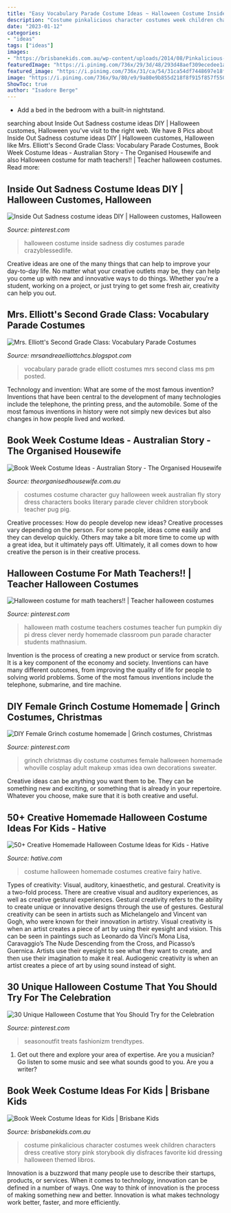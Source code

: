 ```yaml
---
title: "Easy Vocabulary Parade Costume Ideas ~ Halloween Costume Inside Sadness Diy Costumes Parade Crazyblessedlife"
description: "Costume pinkalicious character costumes week children characters dress creative story pink storybook diy disfraces favorite kid dressing halloween themed libros"
date: "2023-01-12"
categories:
- "ideas"
tags: ["ideas"]
images:
- "https://brisbanekids.com.au/wp-content/uploads/2014/08/Pinkalicious-costume.jpg"
featuredImage: "https://i.pinimg.com/736x/29/3d/48/293d48aef309ecedee1a1b5c5a026750--halloween--halloween-costumes.jpg"
featured_image: "https://i.pinimg.com/736x/31/ca/54/31ca54df7448697e18f754729aa3e972--grinch-costumes-christmas-costumes.jpg"
image: "https://i.pinimg.com/736x/9a/80/e9/9a80e9b855d218f8f915f857f5503fc5--halloween-math-halloween-dress.jpg"
ShowToc: true
author: "Isadore Berge"
---
```



- Add a bed in the bedroom with a built-in nightstand.

	

		
searching about Inside Out Sadness costume ideas DIY | Halloween customes, Halloween you've visit to the right web. We have 8 Pics about Inside Out Sadness costume ideas DIY | Halloween customes, Halloween like Mrs. Elliott&#039;s Second Grade Class: Vocabulary Parade Costumes, Book Week Costume Ideas - Australian Story - The Organised Housewife and also Halloween costume for math teachers!! | Teacher halloween costumes. Read more:
		
    
## Inside Out Sadness Costume Ideas DIY | Halloween Customes, Halloween

<img loading=lazy src="https://i.pinimg.com/736x/29/3d/48/293d48aef309ecedee1a1b5c5a026750--halloween--halloween-costumes.jpg" onerror="this.onerror=null;this.src='https://tse1.mm.bing.net/th?id=OIP.ZageEdDa2FBlWPM_576E8QHaHa&amp;pid=15.1';" alt="Inside Out Sadness costume ideas DIY | Halloween customes, Halloween">

_Source: pinterest.com_

>halloween costume inside sadness diy costumes parade crazyblessedlife. 

	

Creative ideas are one of the many things that can help to improve your day-to-day life. No matter what your creative outlets may be, they can help you come up with new and innovative ways to do things. Whether you're a student, working on a project, or just trying to get some fresh air, creativity can help you out.

    
## Mrs. Elliott&#039;s Second Grade Class: Vocabulary Parade Costumes

<img loading=lazy src="http://1.bp.blogspot.com/-8n4hPsS9SDA/T6M4pOP03hI/AAAAAAAAAfM/iAqeJVJwESg/s1600/tyler.JPG" onerror="this.onerror=null;this.src='https://tse1.mm.bing.net/th?id=OIP.jz0lAe8PyVD2r-6jfkq9VAHaJ4&amp;pid=15.1';" alt="Mrs. Elliott&#039;s Second Grade Class: Vocabulary Parade Costumes">

_Source: mrsandreaelliottchcs.blogspot.com_

>vocabulary parade grade elliott costumes mrs second class ms pm posted. 

	

Technology and invention: What are some of the most famous invention?
Inventions that have been central to the development of many technologies include the telephone, the printing press, and the automobile. Some of the most famous inventions in history were not simply new devices but also changes in how people lived and worked.

    
## Book Week Costume Ideas - Australian Story - The Organised Housewife

<img loading=lazy src="https://theorganisedhousewife.com.au/wp-content/uploads/2016/08/Book-Week-Costume-Ideas-Australian-Story-1.jpg" onerror="this.onerror=null;this.src='https://tse4.mm.bing.net/th?id=OIP._FivFsxNWlNO_WSsxhIbyAHaLI&amp;pid=15.1';" alt="Book Week Costume Ideas - Australian Story - The Organised Housewife">

_Source: theorganisedhousewife.com.au_

>costumes costume character guy halloween week australian fly story dress characters books literary parade clever children storybook teacher pug pig. 

	

Creative processes: How do people develop new ideas?
Creative processes vary depending on the person. For some people, ideas come easily and they can develop quickly. Others may take a bit more time to come up with a great idea, but it ultimately pays off. Ultimately, it all comes down to how creative the person is in their creative process.

    
## Halloween Costume For Math Teachers!! | Teacher Halloween Costumes

<img loading=lazy src="https://i.pinimg.com/736x/9a/80/e9/9a80e9b855d218f8f915f857f5503fc5--halloween-math-halloween-dress.jpg" onerror="this.onerror=null;this.src='https://tse4.mm.bing.net/th?id=OIP.ENDfqXbifo2tTeugBAllhAHaJ3&amp;pid=15.1';" alt="Halloween costume for math teachers!! | Teacher halloween costumes">

_Source: pinterest.com_

>halloween math costume teachers costumes teacher fun pumpkin diy pi dress clever nerdy homemade classroom pun parade character students mathnasium. 

	

Invention is the process of creating a new product or service from scratch. It is a key component of the economy and society. Inventions can have many different outcomes, from improving the quality of life for people to solving world problems. Some of the most famous inventions include the telephone, submarine, and tire machine.

    
## DIY Female Grinch Costume Homemade | Grinch Costumes, Christmas

<img loading=lazy src="https://i.pinimg.com/736x/31/ca/54/31ca54df7448697e18f754729aa3e972--grinch-costumes-christmas-costumes.jpg" onerror="this.onerror=null;this.src='https://tse3.mm.bing.net/th?id=OIP.pyPRWNwm37Nq5VK5hOkyqwAAAA&amp;pid=15.1';" alt="DIY Female Grinch costume homemade | Grinch costumes, Christmas">

_Source: pinterest.com_

>grinch christmas diy costume costumes female halloween homemade whoville cosplay adult makeup xmas idea own decorations sweater. 

	

Creative ideas can be anything you want them to be. They can be something new and exciting, or something that is already in your repertoire. Whatever you choose, make sure that it is both creative and useful.

    
## 50+ Creative Homemade Halloween Costume Ideas For Kids - Hative

<img loading=lazy src="https://hative.com/wp-content/uploads/2014/03/costumes-for-kids/4-book-fairy-costume-for-girl.jpg" onerror="this.onerror=null;this.src='https://tse3.mm.bing.net/th?id=OIP.BH_l8E5lTXTR1zPEh4AB3gHaIl&amp;pid=15.1';" alt="50+ Creative Homemade Halloween Costume Ideas for Kids - Hative">

_Source: hative.com_

>costume halloween homemade costumes creative fairy hative. 

	

Types of creativity: Visual, auditory, kinaesthetic, and gestural.
Creativity is a two-fold process. There are creative visual and auditory experiences, as well as creative gestural experiences. Gestural creativity refers to the ability to create unique or innovative designs through the use of gestures. Gestural creativity can be seen in artists such as Michelangelo and Vincent van Gogh, who were known for their innovation in artistry. Visual creativity is when an artist creates a piece of art by using their eyesight and vision. This can be seen in paintings such as Leonardo da Vinci’s Mona Lisa, Caravaggio’s The Nude Descending from the Cross, and Picasso’s Guernica. Artists use their eyesight to see what they want to create, and then use their imagination to make it real. Audiogenic creativity is when an artist creates a piece of art by using sound instead of sight.

    
## 30 Unique Halloween Costume That You Should Try For The Celebration

<img loading=lazy src="https://i.pinimg.com/originals/67/01/41/6701416483c7ffed074df2d73a433346.jpg" onerror="this.onerror=null;this.src='https://tse3.mm.bing.net/th?id=OIP.qzavE-8su3THpvnD-imJ_AHaNK&amp;pid=15.1';" alt="30 Unique Halloween Costume that You Should Try for the Celebration">

_Source: pinterest.com_

>seasonoutfit treats fashionizm trendtypes. 

	

1. Get out there and explore your area of expertise. Are you a musician? Go listen to some music and see what sounds good to you. Are you a writer?

    
## Book Week Costume Ideas For Kids | Brisbane Kids

<img loading=lazy src="https://brisbanekids.com.au/wp-content/uploads/2014/08/Pinkalicious-costume.jpg" onerror="this.onerror=null;this.src='https://tse4.mm.bing.net/th?id=OIP.QxqO72PzPq9rfS4QK6e-OAAAAA&amp;pid=15.1';" alt="Book Week Costume Ideas for Kids | Brisbane Kids">

_Source: brisbanekids.com.au_

>costume pinkalicious character costumes week children characters dress creative story pink storybook diy disfraces favorite kid dressing halloween themed libros. 

	

Innovation is a buzzword that many people use to describe their startups, products, or services. When it comes to technology, innovation can be defined in a number of ways. One way to think of innovation is the process of making something new and better. Innovation is what makes technology work better, faster, and more efficiently.

